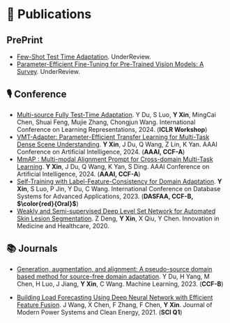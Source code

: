 # 📝 Publications 
## PrePrint
- [Few-Shot Test Time Adaptation](). UnderReview.
- [Parameter-Efficient Fine-Tuning for Pre-Trained Vision Models: A Survey](). UnderReview.

## 🎙 Conference
- [Multi-source Fully Test-Time Adaptation](). Y Du, S Luo, **Y Xin**, MingCai Chen, Shuai Feng, Mujie Zhang, Chongjun Wang. International Conference on Learning Representations, 2024. (**ICLR Workshop**)
- [VMT-Adapter: Parameter-Efficient Transfer Learning for Multi-Task Dense Scene Understanding](). **Y Xin**, J Du, Q Wang, Z Lin, K Yan. AAAI Conference on Artificial Intelligence, 2024. (**AAAI, CCF-A**)
- [MmAP : Multi-modal Alignment Prompt for Cross-domain Multi-Task Learning](). **Y Xin**, J Du, Q Wang, K Yan, S Ding. AAAI Conference on Artificial Intelligence, 2024. (**AAAI, CCF-A**)
- [Self-Training with Label-Feature-Consistency for Domain Adaptation](https://link.springer.com/chapter/10.1007/978-3-031-30678-5_7). **Y Xin**, S Luo, P Jin, Y Du, C Wang. International Conference on Database Systems for Advanced Applications, 2023. (**DASFAA, CCF-B, $\color{red}{Oral}$**)
- [Weakly and Semi-supervised Deep Level Set Network for Automated Skin Lesion Segmentation](https://link.springer.com/chapter/10.1007/978-981-15-5852-8_14). Z Deng, **Y Xin**, X Qiu, Y Chen. Innovation in Medicine and Healthcare, 2020.

## 📚 Journals
- [Generation, augmentation, and alignment: A pseudo-source domain based method for source-free domain adaptation](). Y Du, H Yang, M Chen, H Luo, J Jiang, **Y Xin**, C Wang. Machine Learning, 2023. (**CCF-B**)

- [Building Load Forecasting Using Deep Neural Network with Efficient Feature Fusion](https://ieeexplore.ieee.org/abstract/document/9319813). J Wang, X Chen, F Zhang, F Chen, **Y Xin**. Journal of Modern Power Systems and Clean Energy, 2021. (**SCI Q1**)

